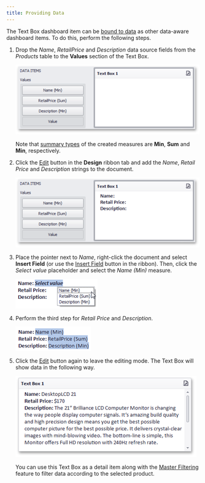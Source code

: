 ```yaml
---
title: Providing Data
---
```

The Text Box dashboard item can be [bound to data](../../../../../dashboard-for-desktop/articles/dashboard-designer/binding-dashboard-items-to-data.md) as other data-aware dashboard items. To do this, perform the following steps.
1. Drop the _Name_, _RetailPrice_ and _Description_ data source fields from the _Products_ table to the **Values** section of the Text Box.
	
	![TextBoxBind_ValuesSection](../../../../images/Img123342.png)
	
	Note that [summary types](../../../../../dashboard-for-desktop/articles/dashboard-designer/data-shaping/summarization.md) of the created measures are **Min**, **Sum** and **Min**, respectively.
2. Click the [Edit](../../../../../dashboard-for-desktop/articles/dashboard-designer/designing-dashboard-items/text-box/editing-text.md) button in the **Design** ribbon tab and add the _Name_, _Retail Price_ and _Description_ strings to the document.
	
	![TextBoxBind_NewDocument](../../../../images/Img123341.png)
3. Place the pointer next to _Name_, right-click the document and select **Insert Field** (or use the [Insert Field](../../../../../dashboard-for-desktop/articles/dashboard-designer/designing-dashboard-items/text-box/editing-text.md) button in the ribbon). Then, click the _Select value_ placeholder and select the _Name (Min)_ measure.
	
	![TextBoxBind_FieldContextMenu](../../../../images/Img123343.png)
4. Perform the third step for _Retail Price_ and _Description_.
	
	![TextBoxBind_Bound](../../../../images/Img123348.png)
5. Click the [Edit](../../../../../dashboard-for-desktop/articles/dashboard-designer/designing-dashboard-items/text-box/editing-text.md) button again to leave the editing mode. The Text Box will show data in the following way.
	
	![TextBoxBind_FinalDocument](../../../../images/Img123350.png)
	
	You can use this Text Box as a detail item along with the [Master Filtering](../../../../../dashboard-for-desktop/articles/dashboard-designer/designing-dashboard-items/text-box/interactivity.md) feature to filter data according to the selected product.